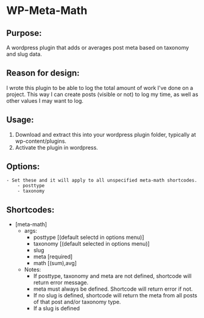 # WP-Meta-Math

## Purpose:
A wordpress plugin that adds or averages post meta based on taxonomy and slug data.

## Reason for design:
I wrote this plugin to be able to log the total amount of work I've done on a project. This way I can create posts (visible or not) to log my time, as well as other values I may want to log.

## Usage:
1. Download and extract this into your wordpress plugin folder, typically at wp-content/plugins.
2. Activate the plugin in wordpress.

## Options:
	- Set these and it will apply to all unspecified meta-math shortcodes.
		- posttype
		- taxonomy


## Shortcodes:
- [meta-math]
	- args:
		- posttype [(default selectd in options menu)]
		- taxonomy [(default selected in options menu)]
		- slug
		- meta [required]
		- math [(sum),avg]
	- Notes:
		- If posttype, taxonomy and meta are not defined, shortcode will return error message.
		- meta must always be defined. Shortcode will return error if not.
		- If no slug is defined, shortcode will return the meta from all posts of that post and/or taxonomy type.
		- If a slug is defined 
